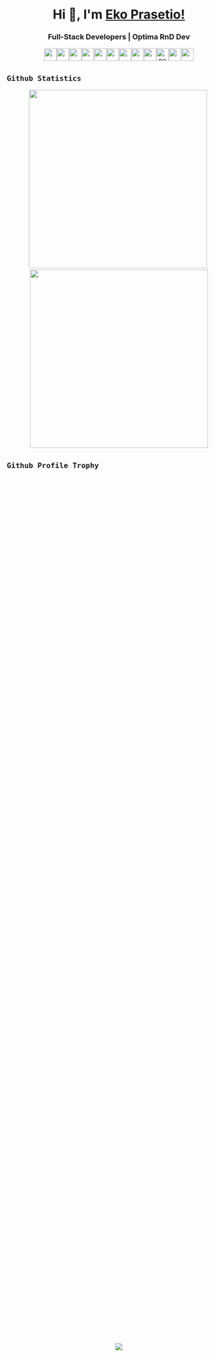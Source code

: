 <h1 align="center"> Hi 👋, I'm <a href="https://www.instagram.com/ekopras18/">Eko Prasetio!</a></h1>
<h3 align="center">Full-Stack Developers | Optima RnD Dev </h3>
<div align="center"><img width="28px" src="https://img.icons8.com/color/48/000000/javascript.png"/><img width="28px" src="https://img.icons8.com/color/48/000000/dart.png"/><img width="28px" src="https://img.icons8.com/color/48/000000/flutter.png"/><img width="28px" src="https://img.icons8.com/color/48/000000/python.png"/><img width="28px" src="https://img.icons8.com/color/48/000000/html-5.png"/><img width="28px" src="https://img.icons8.com/color/48/000000/css3.png"/><img width="28px" width="28px" src="https://img.icons8.com/color/48/000000/php.png"/><img width="28px" src="https://img.icons8.com/color/48/000000/firebase.png"/><img width="28px" src="https://img.icons8.com/fluent/50/000000/mysql-logo.png"/><img width="28px" height="28px" src="https://www.vectorlogo.zone/logos/getpostman/getpostman-icon.svg" alt="postman" width="45" height="45"/><img width="28px" src="https://img.icons8.com/color/48/000000/figma--v1.png"/><img width="28px" src="https://img.icons8.com/color/48/000000/visual-studio-code-2019.png"/></div>

##
<h3><b><samp>Github Statistics</samp></b></h3>
<p align="center">
  <img  width="400" src="https://github-readme-stats.vercel.app/api?username=ekopras18&theme=onedark&hide_border=false&include_all_commits=false&count_private=false"/>&nbsp;
      <img  width="400" src="https://github-readme-streak-stats.herokuapp.com?user=ekopras18&theme=onedark&mode=weekly&hide_border=false" />
</p>

##
<h3><b><samp>Github Profile Trophy</samp></b></h3>
<div style="display:flex; height:100%; width:100%; justify-content:center; align-items:center;">
<img src="https://github-profile-trophy.vercel.app/?username=ekopras18&column=8&theme=onedark&no-frame=true&no-bg=true"/>
</div>
